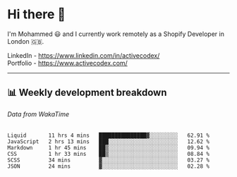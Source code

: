 # Hi there 👋

I'm Mohammed 😃 and I currently work remotely as a Shopify Developer in London 🇬🇧.

LinkedIn - https://www.linkedin.com/in/activecodex/
<br/>
Portfolio - https://www.activecodex.com/

---

## 📊 Weekly development breakdown
###### Data from WakaTime

<!--START_SECTION:waka-->

```text
Liquid       11 hrs 4 mins   ███████████████▓░░░░░░░░░   62.91 %
JavaScript   2 hrs 13 mins   ███░░░░░░░░░░░░░░░░░░░░░░   12.62 %
Markdown     1 hr 45 mins    ██▒░░░░░░░░░░░░░░░░░░░░░░   09.94 %
CSS          1 hr 33 mins    ██▒░░░░░░░░░░░░░░░░░░░░░░   08.84 %
SCSS         34 mins         ▓░░░░░░░░░░░░░░░░░░░░░░░░   03.27 %
JSON         24 mins         ▓░░░░░░░░░░░░░░░░░░░░░░░░   02.28 %
```

<!--END_SECTION:waka-->
